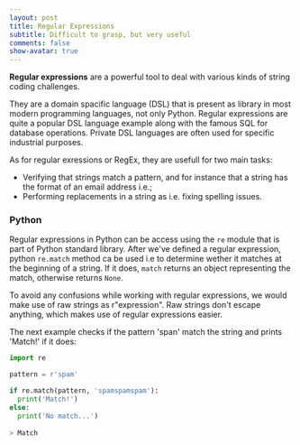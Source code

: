 ```yaml
---
layout: post
title: Regular Expressions
subtitle: Difficult to grasp, but very useful
comments: false
show-avatar: true
---
```


**Regular expressions** are a powerful tool to deal with various kinds of string coding challenges.

They are a domain spacific language (DSL) that is present as library in most modern programming languages, not only Python. Regular expressions are quite a popular DSL language example along with the famous SQL for database operations. Private DSL languages are often used for specific industrial purposes.

As for regular exressions or RegEx, they are usefull for two main tasks:
* Verifying that strings match a pattern, and for instance that a string has the format of an email address i.e.;
* Performing replacements in a string as i.e. fixing spelling issues.


### Python
Regular expressions in Python can be access using the `re` module that is part of Python standard library.
After we've defined a regular expression, python `re.match` method ca be used i.e to determine wether it matches at the beginning of a string. If it does, `match` returns an object representing the match, otherwise returns `None`.

To avoid any confusions while working with regular expressions, we would make use of raw strings as r"expression".
Raw strings don't escape anything, which makes use of regular expressions easier.

The next example checks if the pattern 'span' match the string and prints 'Match!' if it does:
```python
import re

pattern = r'spam'

if re.match(pattern, 'spamspamspam'):
  print('Match!')
else:
  print('No match...')
  
> Match
```
